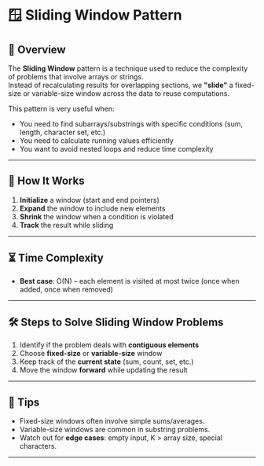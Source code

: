 # 🪟 Sliding Window Pattern

## 📌 Overview
The **Sliding Window** pattern is a technique used to reduce the complexity of problems that involve arrays or strings.  
Instead of recalculating results for overlapping sections, we **"slide"** a fixed-size or variable-size window across the data to reuse computations.

This pattern is very useful when:
- You need to find subarrays/substrings with specific conditions (sum, length, character set, etc.)
- You need to calculate running values efficiently
- You want to avoid nested loops and reduce time complexity

---

## 📖 How It Works
1. **Initialize** a window (start and end pointers)
2. **Expand** the window to include new elements
3. **Shrink** the window when a condition is violated
4. **Track** the result while sliding

---

## ⏳ Time Complexity
- **Best case**: O(N) – each element is visited at most twice (once when added, once when removed)

---

## 🛠 Steps to Solve Sliding Window Problems
1. Identify if the problem deals with **contiguous elements**
2. Choose **fixed-size** or **variable-size** window
3. Keep track of the **current state** (sum, count, set, etc.)
4. Move the window **forward** while updating the result

---

## 📌 Tips
- Fixed-size windows often involve simple sums/averages.
- Variable-size windows are common in substring problems.
- Watch out for **edge cases**: empty input, K > array size, special characters.

---
